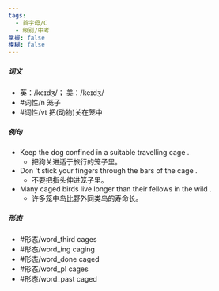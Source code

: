 ```yaml
---
tags:
  - 首字母/C
  - 级别/中考
掌握: false
模糊: false
---
```

##### 词义
- 英：/keɪdʒ/； 美：/keɪdʒ/
- #词性/n  笼子
- #词性/vt  把(动物)关在笼中
##### 例句
- Keep the dog confined in a suitable travelling cage .
	- 把狗关进适于旅行的笼子里。
- Don 't stick your fingers through the bars of the cage .
	- 不要把指头伸进笼子里。
- Many caged birds live longer than their fellows in the wild .
	- 许多笼中鸟比野外同类鸟的寿命长。
##### 形态
- #形态/word_third cages
- #形态/word_ing caging
- #形态/word_done caged
- #形态/word_pl cages
- #形态/word_past caged
